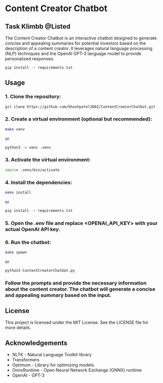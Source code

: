 # Content Creator Chatbot

## Task Klimbb @Listed

The Content Creator Chatbot is an interactive chatbot designed to generate concise and appealing summaries for potential investors based on the description of a content creator. It leverages natural language processing (NLP) techniques and the OpenAI GPT-3 language model to provide personalized responses.

```bash
pip install -r requirements.txt
```

## Usage

### 1. Clone the repository:

```bash
git clone https://github.com/khushpatel2002/ContentCreatorChatbot.git
 ```

### 2. Create a virtual environment (optional but recommended):

```bash
make venv 
```
or 
```bash
python3 -m venv .venv
```

### 3. Activate the virtual environment:

```bash
source .venv/bin/activate
```

### 4. Install the dependencies:
```bash 
make install 
```
or 
```bash 
pip install -r requirements.txt
```

### 5. Open the .env file and replace <OPENAI_API_KEY> with your actual OpenAI API key.

### 6. Run the chatbot: 
```bash 
make spawn 
```
or 
```bash 
python3 ContentCreatorChatbot.py
```
### Follow the prompts and provide the necessary information about the content creator. The chatbot will generate a concise and appealing summary based on the input.

## License
This project is licensed under the MIT License. See the LICENSE file for more details.

## Acknowledgements
- NLTK - Natural Language Toolkit library
- Transformers
- Optimum - Library for optimizing models.
- OnnxRuntime - Open Neural Network Exchange (ONNX) runtime 
- OpenAI - GPT-3

